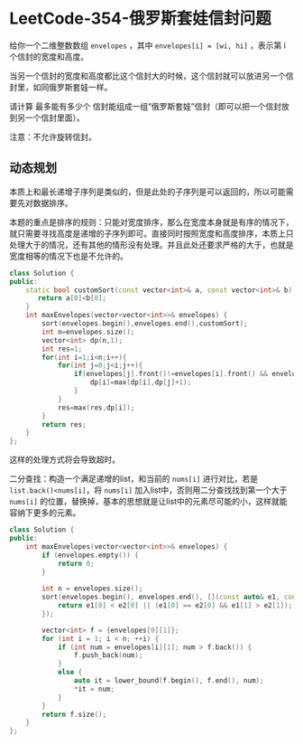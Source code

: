 # LeetCode-354-俄罗斯套娃信封问题

给你一个二维整数数组 `envelopes` ，其中 `envelopes[i] = [wi, hi]` ，表示第 i 个信封的宽度和高度。

当另一个信封的宽度和高度都比这个信封大的时候，这个信封就可以放进另一个信封里，如同俄罗斯套娃一样。

请计算 最多能有多少个 信封能组成一组“俄罗斯套娃”信封（即可以把一个信封放到另一个信封里面）。

注意：不允许旋转信封。

## 动态规划

本质上和最长递增子序列是类似的，但是此处的子序列是可以返回的，所以可能需要先对数据排序。

本题的重点是排序的规则：只能对宽度排序，那么在宽度本身就是有序的情况下，就只需要寻找高度是递增的子序列即可。直接同时按照宽度和高度排序，本质上只处理大于的情况，还有其他的情形没有处理。并且此处还要求严格的大于，也就是宽度相等的情况下也是不允许的。

```C++
class Solution {
public:
    static bool customSort(const vector<int>& a, const vector<int>& b) {
       return a[0]<b[0];
    }
    int maxEnvelopes(vector<vector<int>>& envelopes) {
        sort(envelopes.begin(),envelopes.end(),customSort);
        int n=envelopes.size();
        vector<int> dp(n,1);
        int res=1;
        for(int i=1;i<n;i++){
            for(int j=0;j<i;j++){
                if(envelopes[j].front()!=envelopes[i].front() && envelopes[j].back()<envelopes[i].back()){
                    dp[i]=max(dp[i],dp[j]+1);
                }
            }
            res=max(res,dp[i]);
        }
        return res;
    }
};
```

这样的处理方式将会导致超时。

二分查找：构造一个满足递增的list，和当前的 `nums[i]` 进行对比，若是 `list.back()<nums[i]`，将 `nums[i]` 加入list中，否则用二分查找找到第一个大于 `nums[i]` 的位置，替换掉，基本的思想就是让list中的元素尽可能的小，这样就能容纳下更多的元素。

```c++
class Solution {
public:
    int maxEnvelopes(vector<vector<int>>& envelopes) {
        if (envelopes.empty()) {
            return 0;
        }
        
        int n = envelopes.size();
        sort(envelopes.begin(), envelopes.end(), [](const auto& e1, const auto& e2) {
            return e1[0] < e2[0] || (e1[0] == e2[0] && e1[1] > e2[1]);
        });

        vector<int> f = {envelopes[0][1]};
        for (int i = 1; i < n; ++i) {
            if (int num = envelopes[i][1]; num > f.back()) {
                f.push_back(num);
            }
            else {
                auto it = lower_bound(f.begin(), f.end(), num);
                *it = num;
            }
        }
        return f.size();
    }
};
```
